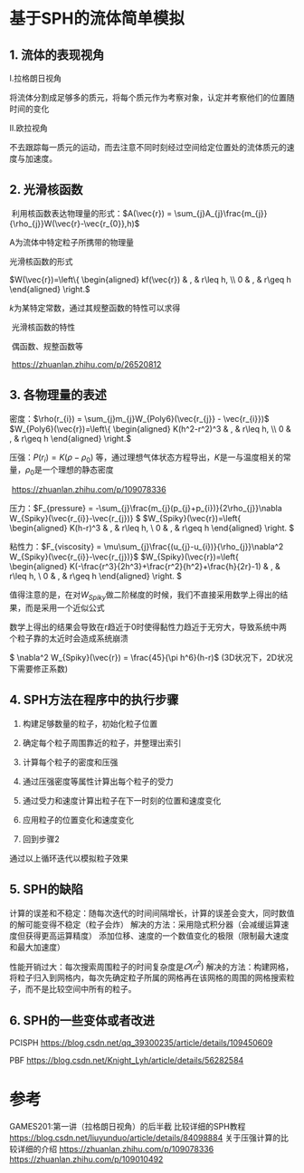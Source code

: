 # 基于SPH的流体简单模拟



## 1. 流体的表现视角

   I.拉格朗日视角

   将流体分割成足够多的质元，将每个质元作为考察对象，认定并考察他们的位置随时间的变化

   

   II.欧拉视角

   不去跟踪每一质元的运动，而去注意不同时刻经过空间给定位置处的流体质元的速度与加速度。

   

## 2. 光滑核函数

​	利用核函数表达物理量的形式：$A(\vec{r}) = \sum_{j}A_{j}\frac{m_{j}}{\rho_{j}}W(\vec{r}-\vec{r_{0}},h)$ 

   A为流体中特定粒子所携带的物理量

   

   光滑核函数的形式

   $W(\vec{r})=\left\{
   \begin{aligned}
   kf(\vec{r}) & , & r\leq h, \\
   0 & , & r\geq h
   \end{aligned}
   \right.$

   $k$为某特定常数，通过其规整函数的特性可以求得

   

​	光滑核函数的特性

​	偶函数、规整函数等

​	https://zhuanlan.zhihu.com/p/26520812



## 3. 各物理量的表述

   密度：$\rho(r_{i}) = \sum_{j}m_{j}W_{Poly6}(\vec{r_{j}} - \vec{r_{i}})$	$W_{Poly6}(\vec{r})=\left\{
   \begin{aligned}
   K(h^2-r^2)^3 & , & r\leq h, \\
   0 & , & r\geq h
   \end{aligned}
   \right.$

   压强：$P(r_{i}) = K(\rho - \rho_{0})$ 等，通过理想气体状态方程导出，$K$是一与温度相关的常量，$\rho_{0}$是一个理想的静态密度

   ​			https://zhuanlan.zhihu.com/p/109078336

   压力：$F_{pressure} = -\sum_{j}\frac{m_{j}(p_{j}+p_{i})}{2\rho_{j}}\nabla W_{Spiky}(\vec{r_{i}}-\vec{r_{j})} $    $W_{Spiky}(\vec{r})=\left\{
   \begin{aligned}
   K(h-r)^3 & , & r\leq h, \\
   0 & , & r\geq h
   \end{aligned}
   \right. $

   粘性力：$F_{viscosity} = \mu\sum_{j}\frac{(u_{j}-u_{i})}{\rho_{j}}\nabla^2 W_{Spiky}(\vec{r_{i}}-\vec{r_{j})}$	$W_{Spiky}(\vec{r})=\left\{
   \begin{aligned}
   K(-\frac{r^3}{2h^3}+\frac{r^2}{h^2}+\frac{h}{2r}-1) & , & r\leq h, \\
   0 & , & r\geq h
   \end{aligned}
   \right. $

   值得注意的是，在对$W_{Spiky}$做二阶梯度的时候，我们不直接采用数学上得出的结果，而是采用一个近似公式

   数学上得出的结果会导致在r趋近于0时使得黏性力趋近于无穷大，导致系统中两个粒子靠的太近时会造成系统崩溃

   $ \nabla^2 W_{Spiky}(\vec{r}) = \frac{45}{\pi h^6}(h-r)$ (3D状况下，2D状况下需要修正系数)

   

## 4. SPH方法在程序中的执行步骤

1. 构建足够数量的粒子，初始化粒子位置

2. 确定每个粒子周围靠近的粒子，并整理出索引

3. 计算每个粒子的密度和压强

4. 通过压强密度等属性计算出每个粒子的受力

5. 通过受力和速度计算出粒子在下一时刻的位置和速度变化

6. 应用粒子的位置变化和速度变化

7. 回到步骤2



通过以上循环迭代以模拟粒子效果


## 5. SPH的缺陷
   计算的误差和不稳定：随每次迭代的时间间隔增长，计算的误差会变大，同时数值的解可能变得不稳定（粒子会炸）
		解决的方法：采用隐式积分器（会减缓运算速度但获得更高运算精度）
				  			 添加位移、速度的一个数值变化的极限（限制最大速度和最大加速度）

性能开销过大：每次搜索周围粒子的时间复杂度是$𝑂(𝑛^2 )$
		解决的方法：构建网格，将粒子归入到网格内，每次先确定粒子所属的网格再在该网格的周围的网格搜索粒子，而不是比较空间中所有的粒子。

 ## 6. SPH的一些变体或者改进
 PCISPH
	https://blog.csdn.net/qq_39300235/article/details/109450609

 PBF
	https://blog.csdn.net/Knight_Lyh/article/details/56282584

# 参考
GAMES201:第一讲（拉格朗日视角）的后半截
比较详细的SPH教程
https://blog.csdn.net/liuyunduo/article/details/84098884
关于压强计算的比较详细的介绍
https://zhuanlan.zhihu.com/p/109078336
https://zhuanlan.zhihu.com/p/109010492
